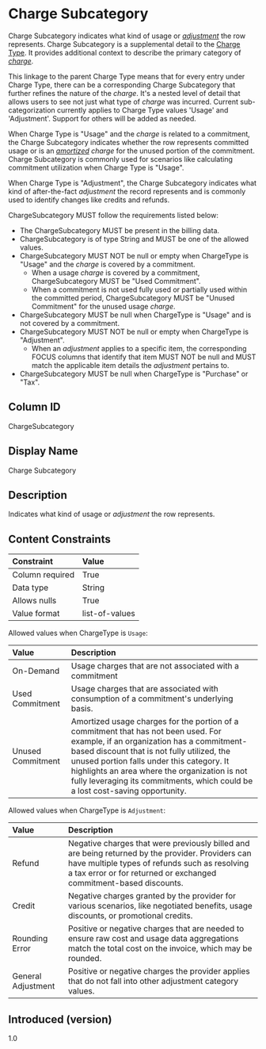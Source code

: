 # Charge Subcategory

Charge Subcategory indicates what kind of usage or [*adjustment*](#glossary:adjustment) the row represents. Charge Subcategory is a supplemental detail to the [Charge Type](#chargetype). It provides additional context to describe the primary category of [*charge*](#glossary-charge).

This linkage to the parent Charge Type means that for every entry under Charge Type, there can be a corresponding Charge Subcategory that further refines the nature of the *charge*. It's a nested level of detail that allows users to see not just what type of *charge* was incurred. Current sub-categorization currently applies to Charge Type values 'Usage' and 'Adjustment'. Support for others will be added as needed.

When Charge Type is "Usage" and the *charge* is related to a commitment, the Charge Subcategory indicates whether the row represents committed usage or is an [*amortized*](#glossary:amortization) *charge* for the unused portion of the commitment. Charge Subcategory is commonly used for scenarios like calculating commitment utilization when Charge Type is "Usage".

When Charge Type is "Adjustment", the Charge Subcategory indicates what kind of after-the-fact *adjustment* the record represents and is commonly used to identify changes like credits and refunds.

ChargeSubcategory MUST follow the requirements listed below:

* The ChargeSubcategory MUST be present in the billing data.
* ChargeSubcategory is of type String and MUST be one of the allowed values.
* ChargeSubcategory MUST NOT be null or empty when ChargeType is "Usage" and the *charge* is covered by a commitment.
  * When a usage *charge* is covered by a commitment, ChargeSubcategory MUST be "Used Commitment".
  * When a commitment is not used fully used or partially used within the committed period, ChargeSubcategory MUST be "Unused Commitment" for the unused usage *charge*.
* ChargeSubcategory MUST be null when ChargeType is "Usage" and is not covered by a commitment.
* ChargeSubcategory MUST NOT be null or empty when ChargeType is "Adjustment".
  * When an *adjustment* applies to a specific item, the corresponding FOCUS columns that identify that item MUST NOT be null and MUST match the applicable item details the *adjustment* pertains to.
* ChargeSubcategory MUST be null when ChargeType is "Purchase" or "Tax".

## Column ID

ChargeSubcategory

## Display Name

Charge Subcategory

## Description

Indicates what kind of usage or *adjustment* the row represents.

## Content Constraints

| Constraint      | Value          |
| :-------------- | :------------- |
| Column required | True           |
| Data type       | String         |
| Allows nulls    | True           |
| Value format    | list-of-values |

Allowed values when ChargeType is `Usage`:

| Value             | Description                                                                                                                                                                                                                                                                                                                                                |
| :---------------- | :--------------------------------------------------------------------------------------------------------------------------------------------------------------------------------------------------------------------------------------------------------------------------------------------------------------------------------------------------------- |
| On-Demand         | Usage charges that are not associated with a commitment |
| Used Commitment   | Usage charges that are associated with consumption of a commitment's underlying basis.                                                                                                                                              |
| Unused Commitment | Amortized usage charges for the portion of a commitment that has not been used. For example, if an organization has a commitment-based discount that is not fully utilized, the unused portion falls under this category. It highlights an area where the organization is not fully leveraging its commitments, which could be a lost cost-saving opportunity. |

Allowed values when ChargeType is `Adjustment`:

| Value              | Description                                                                                                                                                                                                              |
| :----------------- | :----------------------------------------------------------------------------------------------------------------------------------------------------------------------------------------------------------------------- |
| Refund             | Negative charges that were previously billed and are being returned by the provider. Providers can have multiple types of refunds such as resolving a tax error or for returned or exchanged commitment-based discounts. |
| Credit             | Negative charges granted by the provider for various scenarios, like negotiated benefits, usage discounts, or promotional credits.                                                                                       |
| Rounding Error     | Positive or negative charges that are needed to ensure raw cost and usage data aggregations match the total cost on the invoice, which may be rounded.                                                                   |
| General Adjustment | Positive or negative charges the provider applies that do not fall into other adjustment category values.                                                                                                                |

## Introduced (version)

1.0
